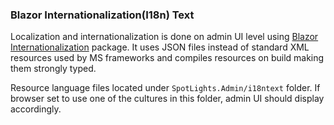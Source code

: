### Blazor Internationalization(I18n) Text

Localization and internationalization is done on admin UI level using 
[Blazor Internationalization](https://github.com/jsakamoto/Toolbelt.Blazor.I18nText) package. 
It uses JSON files instead of standard XML resources used by MS frameworks and compiles resources on build making them strongly typed.

Resource language files located under `SpotLights.Admin/i18ntext` folder. 
If browser set to use one of the cultures in this folder, admin UI should display accordingly.